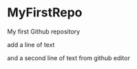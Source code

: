 # MyFirstRepo

My first Github repository

add a line of text

and a second line of text from github editor
